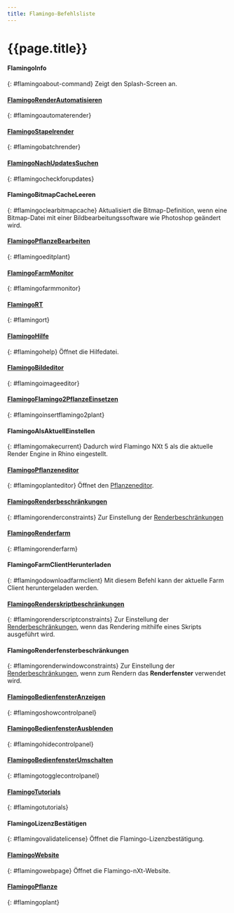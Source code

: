 ```yaml
---
title: Flamingo-Befehlsliste
---
```



# {{page.title}}

#### FlamingoInfo
{: #flamingoabout-command}
Zeigt den Splash-Screen an.

#### [FlamingoRenderAutomatisieren](automate-rendering.html#flamingoautomaterender)
{: #flamingoautomaterender}

#### [FlamingoStapelrender](automate-rendering.html#batch-render)
{: #flamingobatchrender}

#### [FlamingoNachUpdatesSuchen](http://nxt.flamingo3d.com/)
{: #flamingocheckforupdates}

#### FlamingoBitmapCacheLeeren
{: #flamingoclearbitmapcache}
Aktualisiert die Bitmap-Definition, wenn eine Bitmap-Datei mit einer Bildbearbeitungssoftware wie Photoshop geändert wird.

#### [FlamingoPflanzeBearbeiten](plants.html)
{: #flamingoeditplant}

#### [FlamingoFarmMonitor](render-farm.html#monitor)
{: #flamingofarmmonitor}

#### [FlamingoRT](realtime.html)
{: #flamingort}

#### [FlamingoHilfe](http://help.mcneel.com/de/flamingo/5/help/)
{: #flamingohelp}
Öffnet die Hilfedatei.

#### [FlamingoBildeditor](image-editor.html)
{: #flamingoimageeditor}

#### [FlamingoFlamingo2PflanzeEinsetzen](plants.html)
{: #flamingoinsertflamingo2plant}

#### FlamingoAlsAktuellEinstellen
{: #flamingomakecurrent}
Dadurch wird Flamingo NXt 5 als die aktuelle Render Engine in Rhino eingestellt.

#### [FlamingoPflanzeneditor](plants.html)
{: #flamingoplanteditor}
Öffnet den [Pflanzeneditor](plants.html).

#### [FlamingoRenderbeschränkungen](documentproperties-flamingo.html#render-constraints)
{: #flamingorenderconstraints}
Zur Einstellung der [Renderbeschränkungen](documentproperties-flamingo.html#render-constraints)

#### [FlamingoRenderfarm](automate-rendering.html#render-farm)
{: #flamingorenderfarm}

#### FlamingoFarmClientHerunterladen
{: #flamingodownloadfarmclient}
Mit diesem Befehl kann der aktuelle Farm Client heruntergeladen werden.

#### [FlamingoRenderskriptbeschränkungen](render-window.html#render-constraints)
{: #flamingorenderscriptconstraints}
Zur Einstellung der [Renderbeschränkungen](documentproperties-flamingo.html#render-constraints), wenn das Rendering mithilfe eines Skripts ausgeführt wird.

#### FlamingoRenderfensterbeschränkungen
{: #flamingorenderwindowconstraints}
Zur Einstellung der [Renderbeschränkungen](documentproperties-flamingo.html#render-constraints), wenn zum Rendern das **Renderfenster** verwendet wird.

#### [FlamingoBedienfensterAnzeigen](welcome.html#control-panel)
{: #flamingoshowcontrolpanel}

#### [FlamingoBedienfensterAusblenden](welcome.html#control-panel)
{: #flamingohidecontrolpanel}

#### [FlamingoBedienfensterUmschalten](welcome.html#control-panel)
{: #flamingotogglecontrolpanel}

#### [FlamingoTutorials](http://nxt.flamingo3d.com/page/tutorials-and-documentation)
{: #flamingotutorials}

#### FlamingoLizenzBestätigen
{: #flamingovalidatelicense}
Öffnet die Flamingo-Lizenzbestätigung.

#### [FlamingoWebsite](http://nxt.flamingo3d.com/)
{: #flamingowebpage}
Öffnet die Flamingo-nXt-Website.

#### [FlamingoPflanze](plants.html)
{: #flamingoplant}
